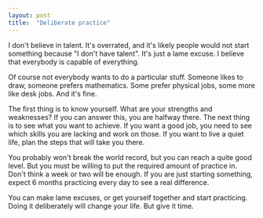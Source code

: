 ```yaml
---
layout: post
title:  "Deliberate practice"
---
```


I don't believe in talent. It's overrated, and it's likely people would not start something
because "I don't have talent". It's just a lame excuse. I believe that everybody is capable
of everything.

Of course not everybody wants to do a particular stuff. Someone likes to draw, someone prefers
mathematics. Some prefer physical jobs, some more like desk jobs. And it's fine.

The first thing is to know yourself. What are your strengths and weaknesses? If you can answer
this, you are halfway there. The next thing is to see what you want to achieve. If you
want a good job, you need to see which skills you are lacking and work on those. If you want
to live a quiet life, plan the steps that will take you there.

You probably won't break the world record, but you can reach a quite good level. But you must
be willing to put the required amount of practice in. Don't think a week or two will be enough.
If you are just starting something, expect 6 months practicing every day to see a real difference.

You can make lame excuses, or get yourself together and start practicing. Doing it deliberately
will change your life. But give it time.
